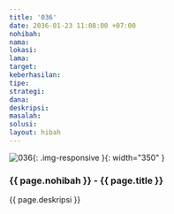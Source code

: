 ```yaml
---
title: '036'
date: 2036-01-23 11:08:00 +07:00
nohibah:
nama:
lokasi:
lama:
target:
keberhasilan:
tipe:
strategi:
dana:
deskripsi:
masalah:
solusi:
layout: hibah
---
```


![036](/static/img/hibahcms/036.png){: .img-responsive }{: width="350" }

### {{ page.nohibah }} - {{ page.title }}

{{ page.deskripsi }}
